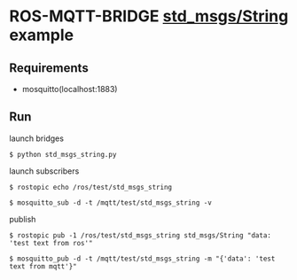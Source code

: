 # ROS-MQTT-BRIDGE [std_msgs/String](http://docs.ros.org/api/std_msgs/html/msg/String.html) example

## Requirements

- mosquitto(localhost:1883)

## Run

launch bridges
```
$ python std_msgs_string.py
```

launch subscribers
```
$ rostopic echo /ros/test/std_msgs_string
```

```
$ mosquitto_sub -d -t /mqtt/test/std_msgs_string -v
```

publish
```
$ rostopic pub -1 /ros/test/std_msgs_string std_msgs/String "data: 'test text from ros'"
```

```
$ mosquitto_pub -d -t /mqtt/test/std_msgs_string -m "{'data': 'test text from mqtt'}"
```
